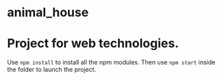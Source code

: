 # animal_house

# Project for web technologies.

Use `npm install` to install all the npm modules.
Then use `npm start` inside the folder to launch the project.